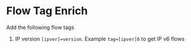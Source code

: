 # Flow Tag Enrich

Add the following flow tags 

1. IP version  `[ipver]=version`. Example `tag=[ipver]6` to get IP v6 flows 
